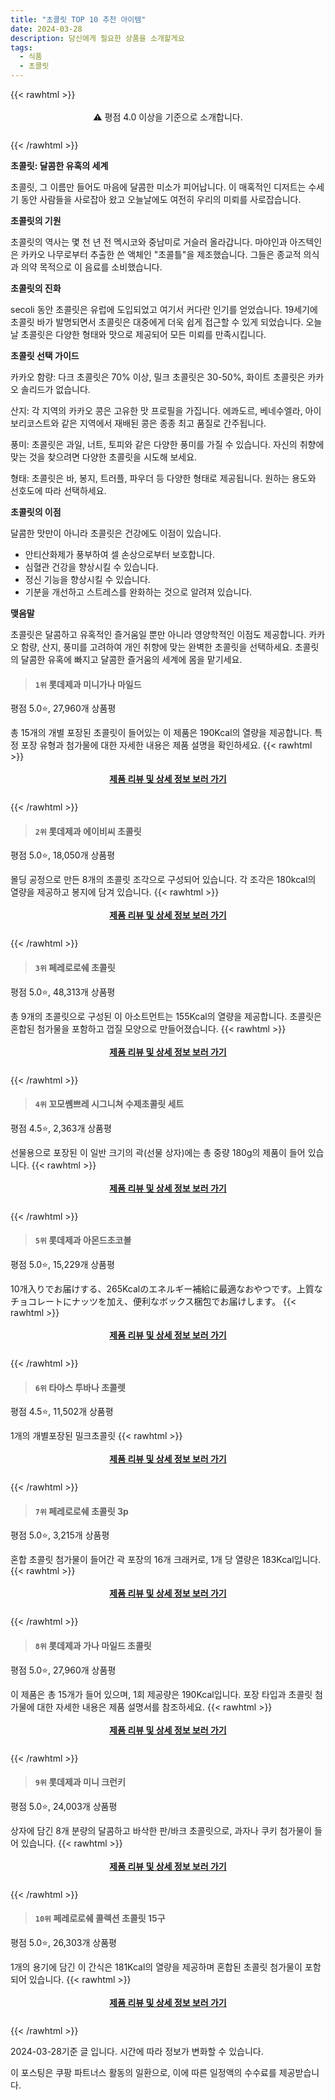 ```yaml
---
title: "초콜릿 TOP 10 추천 아이템"
date: 2024-03-28
description: 당신에게 필요한 상품을 소개할게요
tags:
  - 식품
  - 초콜릿
---
```

{{< rawhtml >}}<div class="toc" style="text-align: center; height: 50px; line-height: 2;">  <p>⚠️ 평점 4.0 이상을 기준으로 소개합니다.<br></p></div> {{< /rawhtml >}}

**초콜릿: 달콤한 유혹의 세계**

초콜릿, 그 이름만 들어도 마음에 달콤한 미소가 피어납니다. 이 매혹적인 디저트는 수세기 동안 사람들을 사로잡아 왔고 오늘날에도 여전히 우리의 미뢰를 사로잡습니다.

**초콜릿의 기원**

초콜릿의 역사는 몇 천 년 전 멕시코와 중남미로 거슬러 올라갑니다. 마야인과 아즈텍인은 카카오 나무로부터 추출한 쓴 액체인 "초콜틀"을 제조했습니다. 그들은 종교적 의식과 의약 목적으로 이 음료를 소비했습니다.

**초콜릿의 진화**

 secoli 동안 초콜릿은 유럽에 도입되었고 여기서 커다란 인기를 얻었습니다. 19세기에 초콜릿 바가 발명되면서 초콜릿은 대중에게 더욱 쉽게 접근할 수 있게 되었습니다. 오늘날 초콜릿은 다양한 형태와 맛으로 제공되어 모든 미뢰를 만족시킵니다.

**초콜릿 선택 가이드**

카카오 함량: 다크 초콜릿은 70% 이상, 밀크 초콜릿은 30-50%, 화이트 초콜릿은 카카오 솔리드가 없습니다.

산지: 각 지역의 카카오 콩은 고유한 맛 프로필을 가집니다. 에콰도르, 베네수엘라, 아이보리코스트와 같은 지역에서 재배된 콩은 종종 최고 품질로 간주됩니다.

풍미: 초콜릿은 과일, 너트, 토피와 같은 다양한 풍미를 가질 수 있습니다. 자신의 취향에 맞는 것을 찾으려면 다양한 초콜릿을 시도해 보세요.

형태: 초콜릿은 바, 봉지, 트러플, 파우더 등 다양한 형태로 제공됩니다. 원하는 용도와 선호도에 따라 선택하세요.

**초콜릿의 이점**

달콤한 맛만이 아니라 초콜릿은 건강에도 이점이 있습니다.

* 안티산화제가 풍부하여 셀 손상으로부터 보호합니다.
* 심혈관 건강을 향상시킬 수 있습니다.
* 정신 기능을 향상시킬 수 있습니다.
* 기분을 개선하고 스트레스를 완화하는 것으로 알려져 있습니다.

**맺음말**

초콜릿은 달콤하고 유혹적인 즐거움일 뿐만 아니라 영양학적인 이점도 제공합니다. 카카오 함량, 산지, 풍미를 고려하여 개인 취향에 맞는 완벽한 초콜릿을 선택하세요. 초콜릿의 달콤한 유혹에 빠지고 달콤한 즐거움의 세계에 몸을 맡기세요.


>#### `1위` 롯데제과 미니가나 마일드
평점 5.0⭐, 27,960개 상품평

총 15개의 개별 포장된 초콜릿이 들어있는 이 제품은 190Kcal의 열량을 제공합니다. 특정 포장 유형과 첨가물에 대한 자세한 내용은 제품 설명을 확인하세요.
{{< rawhtml >}}<div class="toc" style="text-align: center; height: 50px; line-height: 2;"><p><b><a href="https://link.coupang.com/re/AFFSDP?lptag=AF5033054&pageKey=30859751&itemId=3738611847&vendorItemId=4782070537&traceid=V0-153-1054c2024893dc03&requestid=20240328123835960170520887&token=31850B%7CGM">제품 리뷰 및 상세 정보 보러 가기</a></b><br></p> </div>{{< /rawhtml >}}

>#### `2위` 롯데제과 에이비씨 초콜릿
평점 5.0⭐, 18,050개 상품평

몰딩 공정으로 만든 8개의 초콜릿 조각으로 구성되어 있습니다. 각 조각은 180kcal의 열량을 제공하고 봉지에 담겨 있습니다.
{{< rawhtml >}}<div class="toc" style="text-align: center; height: 50px; line-height: 2;"><p><b><a href="https://link.coupang.com/re/AFFSDP?lptag=AF5033054&pageKey=26459835&itemId=20850160282&vendorItemId=84994377332&traceid=V0-153-58fb40b48074c89f&requestid=20240328123835960170520887&token=31850B%7CGM">제품 리뷰 및 상세 정보 보러 가기</a></b><br></p> </div>{{< /rawhtml >}}

>#### `3위` 페레로로쉐 초콜릿
평점 5.0⭐, 48,313개 상품평

총 9개의 초콜릿으로 구성된 이 아소트먼트는 155Kcal의 열량을 제공합니다. 초콜릿은 혼합된 첨가물을 포함하고 껍질 모양으로 만들어졌습니다.
{{< rawhtml >}}<div class="toc" style="text-align: center; height: 50px; line-height: 2;"><p><b><a href="https://link.coupang.com/re/AFFSDP?lptag=AF5033054&pageKey=2433134&itemId=17808666175&vendorItemId=71888140841&traceid=V0-153-5f9986b77b8c0320&requestid=20240328123835960170520887&token=31850B%7CGM">제품 리뷰 및 상세 정보 보러 가기</a></b><br></p> </div>{{< /rawhtml >}}

>#### `4위` 꼬모쎔쁘레 시그니쳐 수제초콜릿 세트
평점 4.5⭐, 2,363개 상품평

선물용으로 포장된 이 일반 크기의 곽(선물 상자)에는 총 중량 180g의 제품이 들어 있습니다.
{{< rawhtml >}}<div class="toc" style="text-align: center; height: 50px; line-height: 2;"><p><b><a href="https://link.coupang.com/re/AFFSDP?lptag=AF5033054&pageKey=1782691&itemId=20648809452&vendorItemId=3008855234&traceid=V0-153-2fceebb2a3a466ec&requestid=20240328123835960170520887&token=31850B%7CGM">제품 리뷰 및 상세 정보 보러 가기</a></b><br></p> </div>{{< /rawhtml >}}

>#### `5위` 롯데제과 아몬드초코볼
평점 5.0⭐, 15,229개 상품평

10개入りでお届けする、265Kcalのエネルギー補給に最適なおやつです。上質なチョコレートにナッツを加え、便利なボックス梱包でお届けします。
{{< rawhtml >}}<div class="toc" style="text-align: center; height: 50px; line-height: 2;"><p><b><a href="https://link.coupang.com/re/AFFSDP?lptag=AF5033054&pageKey=10617358&itemId=46054185&vendorItemId=3392895232&traceid=V0-153-98d2e67472f5e865&requestid=20240328123835960170520887&token=31850B%7CGM">제품 리뷰 및 상세 정보 보러 가기</a></b><br></p> </div>{{< /rawhtml >}}

>#### `6위` 타야스 투바나 초콜렛
평점 4.5⭐, 11,502개 상품평

1개의 개별포장된 밀크초콜릿
{{< rawhtml >}}<div class="toc" style="text-align: center; height: 50px; line-height: 2;"><p><b><a href="https://link.coupang.com/re/AFFSDP?lptag=AF5033054&pageKey=5019825693&itemId=6729018171&vendorItemId=74021968987&traceid=V0-153-4e17d4905f70a42a&requestid=20240328123835960170520887&token=31850B%7CGM">제품 리뷰 및 상세 정보 보러 가기</a></b><br></p> </div>{{< /rawhtml >}}

>#### `7위` 페레로로쉐 초콜릿 3p
평점 5.0⭐, 3,215개 상품평

혼합 초콜릿 첨가물이 들어간 곽 포장의 16개 크래커로, 1개 당 열량은 183Kcal입니다.
{{< rawhtml >}}<div class="toc" style="text-align: center; height: 50px; line-height: 2;"><p><b><a href="https://link.coupang.com/re/AFFSDP?lptag=AF5033054&pageKey=4563558218&itemId=5562873377&vendorItemId=72862250934&traceid=V0-153-5a57a6199a7a976c&requestid=20240328123835960170520887&token=31850B%7CGM">제품 리뷰 및 상세 정보 보러 가기</a></b><br></p> </div>{{< /rawhtml >}}

>#### `8위` 롯데제과 가나 마일드 초콜릿
평점 5.0⭐, 27,960개 상품평

이 제품은 총 15개가 들어 있으며, 1회 제공량은 190Kcal입니다. 포장 타입과 초콜릿 첨가물에 대한 자세한 내용은 제품 설명서를 참조하세요.
{{< rawhtml >}}<div class="toc" style="text-align: center; height: 50px; line-height: 2;"><p><b><a href="https://link.coupang.com/re/AFFSDP?lptag=AF5033054&pageKey=30859751&itemId=116826078&vendorItemId=3392895234&traceid=V0-153-1054c2024893dc03&requestid=20240328123835960170520887&token=31850B%7CGM">제품 리뷰 및 상세 정보 보러 가기</a></b><br></p> </div>{{< /rawhtml >}}

>#### `9위` 롯데제과 미니 크런키
평점 5.0⭐, 24,003개 상품평

상자에 담긴 8개 분량의 달콤하고 바삭한 판/바크 초콜릿으로, 과자나 쿠키 첨가물이 들어 있습니다.
{{< rawhtml >}}<div class="toc" style="text-align: center; height: 50px; line-height: 2;"><p><b><a href="https://link.coupang.com/re/AFFSDP?lptag=AF5033054&pageKey=71832686&itemId=17905765731&vendorItemId=85068507823&traceid=V0-153-3ba951f328e1ec6f&requestid=20240328123835960170520887&token=31850B%7CGM">제품 리뷰 및 상세 정보 보러 가기</a></b><br></p> </div>{{< /rawhtml >}}

>#### `10위` 페레로로쉐 콜렉션 초콜릿 15구
평점 5.0⭐, 26,303개 상품평

1개의 용기에 담긴 이 간식은 181Kcal의 열량을 제공하며 혼합된 초콜릿 첨가물이 포함되어 있습니다.
{{< rawhtml >}}<div class="toc" style="text-align: center; height: 50px; line-height: 2;"><p><b><a href="https://link.coupang.com/re/AFFSDP?lptag=AF5033054&pageKey=7677801124&itemId=17755070486&vendorItemId=3007000678&traceid=V0-153-c63d884f0888df82&requestid=20240328123835960170520887&token=31850B%7CGM">제품 리뷰 및 상세 정보 보러 가기</a></b><br></p> </div>{{< /rawhtml >}}


2024-03-28기준 글 입니다.
시간에 따라 정보가 변화할 수 있습니다.

이 포스팅은 쿠팡 파트너스 활동의 일환으로, 이에 따른 일정액의 수수료를 제공받습니다.